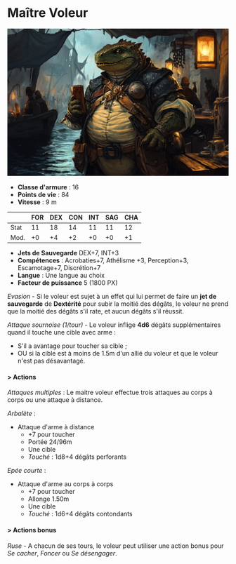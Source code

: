 # Maître Voleur
![Maître Voleur](../../_images/ElenaKanakis.png)

* **Classe d'armure** : 16
* **Points de vie** : 84
* **Vitesse** : 9 m  

|    |FOR|DEX|CON|INT|SAG|CHA|
|----|---|---|---|---|---|---|
|Stat|11 |18 |14 |11 |11 |12 |
|Mod.|+0 |+4 |+2 |+0 |+0 |+1 |

* **Jets de Sauvegarde** DEX+7, INT+3
* **Compétences** : Acrobaties+7, Athélisme +3, Perception+3, Escamotage+7, Discrétion+7
* **Langue** : Une langue au choix
* **Facteur de puissance** 5 (1800 PX)

*Evasion* - Si le voleur est sujet à un effet qui lui permet de faire un **jet de sauvegarde** de **Dextérité** pour subir la moitié des dégâts, le voleur ne prend que la moitié des dégâts s'il rate, et aucun dégâts s'il réussit.

*Attaque sournoise (1/tour)* - Le voleur inflige **4d6** dégâts supplémentaires quand il touche une cible avec arme : 
* S'il a avantage pour toucher sa cible ;
* OU si la cible est à moins de 1.5m d'un allié du voleur et que le voleur n'est pas désavantagé. 

#### > Actions
*Attaques multiples* : Le maitre voleur effectue trois attaques au corps à corps ou une attaque à distance.

*Arbalète* : 
* Attaque d'arme à distance
    * +7 pour toucher
    * Portée 24/96m
    * Une cible
    * *Touché* : 1d8+4 dégâts perforants
    
*Epée courte* : 
* Attaque d'arme au corps à corps
    * +7 pour toucher
    * Allonge 1.50m 
    * Une cible
    * *Touché* : 1d6+4 dégâts contondants

#### > Actions bonus

*Ruse* - A chacun de ses tours, le voleur peut utiliser une action bonus pour *Se cacher*, *Foncer* ou *Se désengager*.
